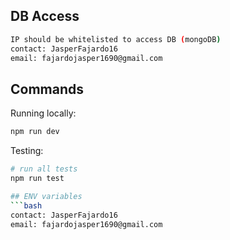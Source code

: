 ## DB Access

```bash
IP should be whitelisted to access DB (mongoDB)
contact: JasperFajardo16
email: fajardojasper1690@gmail.com
```
## Commands

Running locally:

```bash
npm run dev
```

Testing:

```bash
# run all tests
npm run test

## ENV variables
```bash
contact: JasperFajardo16
email: fajardojasper1690@gmail.com
```
